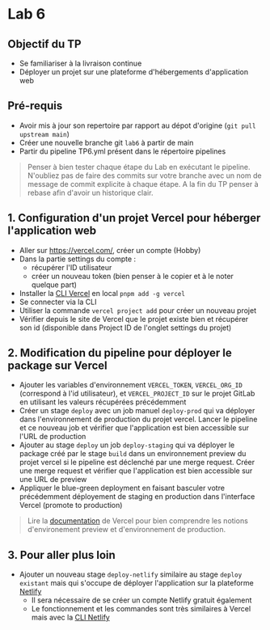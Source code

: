 # Lab 6

## Objectif du TP

- Se familiariser à la livraison continue
- Déployer un projet sur une plateforme d'hébergements d'application web

## Pré-requis
- Avoir mis à jour son repertoire par rapport au dépot d'origine (`git pull upstream main`)
- Créer une nouvelle branche git `lab6` à partir de main
- Partir du pipeline TP6.yml présent dans le répertoire pipelines

> Penser à bien tester chaque étape du Lab en exécutant le pipeline. N'oubliez pas de faire des commits sur votre branche avec un nom de message de commit explicite à chaque étape. A la fin du TP penser à rebase afin d'avoir un historique clair.

## 1. Configuration d'un projet Vercel pour héberger l'application web

- Aller sur https://vercel.com/, créer un compte (Hobby)
- Dans la partie settings du compte :
  - récupérer l'ID utilisateur
  - créer un nouveau token (bien penser à le copier et à le noter quelque part)
- Installer la [CLI Vercel](https://vercel.com/docs/cli) en local `pnpm add -g vercel`
- Se connecter via la CLI
- Utiliser la commande `vercel project add` pour créer un nouveau projet
- Vérifier depuis le site de Vercel que le projet existe bien et récupérer son id (disponible dans Project ID de l'onglet settings du projet)

## 2. Modification du pipeline pour déployer le package sur Vercel

- Ajouter les variables d'environnement `VERCEL_TOKEN`, `VERCEL_ORG_ID` (correspond à l'id utilisateur), et `VERCEL_PROJECT_ID` sur le projet GitLab en utilisant les valeurs récupérées précédemment
- Créer un stage `deploy` avec un job manuel `deploy-prod` qui va déployer dans l'environnement de production du projet vercel. Lancer le pipeline et ce nouveau job et vérifier que l'application est bien accessible sur l'URL de production
- Ajouter au stage `deploy` un job `deploy-staging` qui va déployer le package créé par le stage `build` dans un environnement preview du projet vercel si le pipeline est déclenché par une merge request. Créer une merge request et vérifier que l'application est bien accessible sur une URL de preview
- Appliquer le blue-green deployment en faisant basculer votre précédemment déployement de staging en production dans l'interface Vercel (promote to production)

> Lire la [documentation](https://vercel.com/docs/concepts/deployments/environments) de Vercel pour bien comprendre les notions d'environement preview et d'environnement de production.

## 3. Pour aller plus loin

- Ajouter un nouveau stage `deploy-netlify` similaire au stage `deploy existant` mais qui s'occupe de déployer l'application sur la plateforme [Netlify](https://www.netlify.com/)
  - Il sera nécessaire de se créer un compte Netlify gratuit également
  - Le fonctionnement et les commandes sont très similaires à Vercel mais avec la [CLI Netlify](https://docs.netlify.com/cli/get-started/)